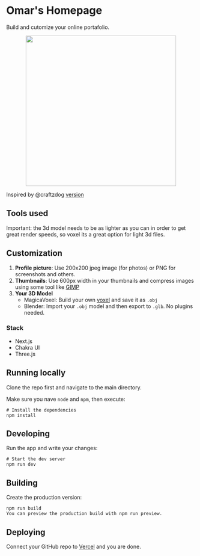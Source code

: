 # Omar's Homepage

Build and cutomize your online portafolio.

<p align="center">
  <img src='https://github.com/uma-dev/umadev-homepage/assets/22565959/5940b303-d52c-4b54-875f-0e0431aa5e78' width='400'>
</p>

Inspired by @craftzdog [version](https://github.com/craftzdog/craftzdog-homepage)

## Tools used

Important: the 3d model needs to be as lighter as you can in order to get great render speeds, so voxel its a great option for light 3d files.

## Customization

1. **Profile picture**: Use 200x200 jpeg image (for photos) or PNG for screenshots and others.
2. **Thumbnails**: Use 600px width in your thumbnails and compress images using some tool like [GIMP](https://www.gimp.org/)
3. **Your 3D Model**
   - MagicaVoxel: Build your own [voxel](https://en.wikipedia.org/wiki/Voxel) and save it as `.obj`
   - Blender: Import your `.obj` model and then export to `.glb`. No plugins needed.

### Stack

- Next.js
- Chakra UI
- Three.js

## Running locally

Clone the repo first and navigate to the main directory.

Make sure you nave `node` and `npm`, then execute:

```
# Install the dependencies
npm install
```

## Developing

Run the app and write your changes:

```
# Start the dev server
npm run dev
```

## Building

Create the production version:

```
npm run build
You can preview the production build with npm run preview.
```

## Deploying

Connect your GitHub repo to [Vercel](https://vercel.com/) and you are done.
